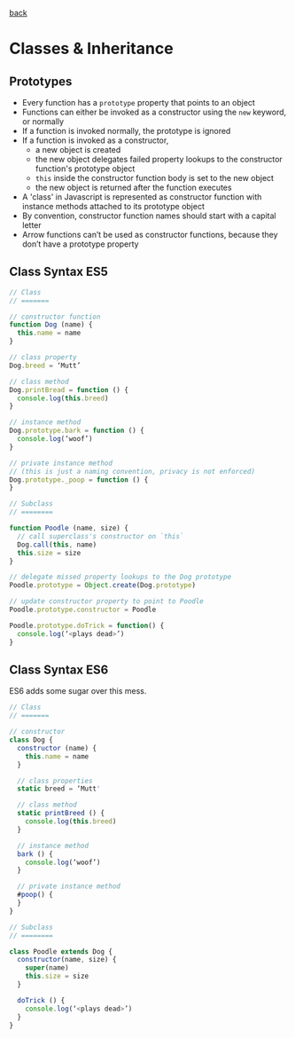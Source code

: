 [back](README.md)

# Classes & Inheritance

## Prototypes
  - Every function has a `prototype` property that points to an object
  - Functions can either be invoked as a constructor using the `new` keyword, or
      normally
  - If a function is invoked normally, the prototype is ignored
  - If a function is invoked as a constructor,
      - a new object is created
      - the new object delegates failed property lookups to the constructor
          function's prototype object
      - `this` inside the constructor function body is set to the new object
      - the new object is returned after the function executes
  - A 'class' in Javascript is represented as constructor function with instance
      methods attached to its prototype object
  - By convention, constructor function names should start with a capital letter
  - Arrow functions can’t be used as constructor functions, because they don’t have a
    prototype property

## Class Syntax ES5

```js
// Class
// =======

// constructor function
function Dog (name) {
  this.name = name
}

// class property
Dog.breed = ‘Mutt’

// class method
Dog.printBread = function () {
  console.log(this.breed)
}

// instance method
Dog.prototype.bark = function () {
  console.log(‘woof’)
}

// private instance method
// (this is just a naming convention, privacy is not enforced)
Dog.prototype._poop = function () {
}

// Subclass
// ========

function Poodle (name, size) {
  // call superclass's constructor on `this`
  Dog.call(this, name)
  this.size = size
}

// delegate missed property lookups to the Dog prototype
Poodle.prototype = Object.create(Dog.prototype)

// update constructor property to point to Poodle
Poodle.prototype.constructor = Poodle

Poodle.prototype.doTrick = function() {
  console.log(‘<plays dead>’)
}
```

## Class Syntax ES6

ES6 adds some sugar over this mess.

```js
// Class
// =======

// constructor
class Dog {
  constructor (name) {
    this.name = name
  }

  // class properties
  static breed = ‘Mutt'

  // class method
  static printBreed () {
    console.log(this.breed)
  }

  // instance method
  bark () {
    console.log(‘woof’)
  }

  // private instance method
  #poop() {
  }
}

// Subclass
// ========

class Poodle extends Dog {
  constructor(name, size) {
    super(name)
    this.size = size
  }

  doTrick () {
    console.log(‘<plays dead>’)
  }
}
```
